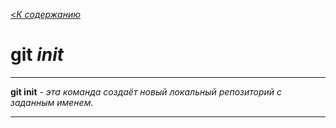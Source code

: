 [<*К содержанию*](./readme.md)

# git _init_

---
 **git init** - *эта команда  создаёт новый локальный репозиторий с заданным именем.*

 ---
